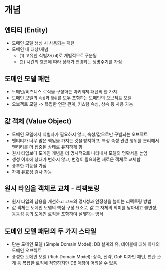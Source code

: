 # 개념

## 엔티티 (Entity)
- 도메인 모델 생성 시 사용되는 패턴
- 도메인 내 대상/개념
  - (1) 고유한 식별자(`id`)로 개별적으로 구분됨
  - (2) 시간의 흐름에 따라 상태가 변경되는 생명주기를 가짐

## 도메인 모델 패턴
- 도메인/비즈니스 로직을 구성하는 아키텍처 패턴의 한 가지
- 도메인 모델의 `속성`과 `행위`를 모두 포함하는 도메인의 오브젝트 모델
- 오브젝트 모델 -> 복잡한 연관 관계, 커스텀 속성, 상속 등 사용 가능

## 값 객체 (Value Object)
- 도메인 모델에서 식별자가 필요하지 않고, 속성/값으로만 구별되는 오브젝트
- 엔티티가 너무 많은 책임을 가지는 것을 방지하고, 특정 속성 관련 행위를 분리해서 엔티티를 더 집중된 상태로 유지하게 함
- 원시 타입보다 도메인 개념을 더 명시적으로 나타내서 모델의 명확서을 높임
- 생성 이후에 상태가 변하지 않고, 변경이 필요하면 새로운 객체로 교체함
- 풍부한 기능을 가짐
- 자체 유효성 검사 가능

## 원시 타입을 객체로 교체 - 리팩토링
- 원시 타입의 남용을 개선하고 코드의 명시성과 안정성을 높이는 리팩토링 방법
- 값 객체는 도메인 모델의 핵심 구성 요소로, 값 그 자체의 의미를 담아내고 불변성, 동등성 등의 도메인 로직을 포함하여 설계하는 방식

## 도메인 모델 패턴의 두 가지 스타일
- 단순 도메인 모델 (Simple Domain Model): DB 설계와 유, 테이블에 대해 하나의 도메인 오브젝트
- 풍성한 도메인 모델 (Rich Domain Model): 상속, 전략, GoF 디자인 패턴, 연관 관계 등 복잡한 로직에 적합하지만 DB 매핑이 어려울 수 있음